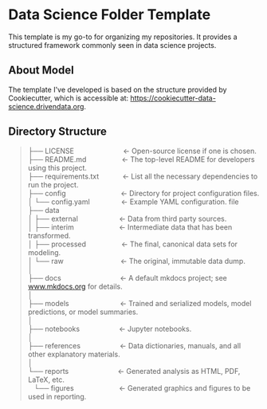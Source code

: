 # Data Science Folder Template 

This template is my go-to for organizing my repositories. It provides a structured framework commonly seen in data science projects.

## About Model

The template I've developed is based on the structure provided by Cookiecutter, which is accessible at: https://cookiecutter-data-science.drivendata.org.

## Directory Structure

> ├── LICENSE&nbsp;&nbsp;&nbsp;&nbsp;&nbsp;&nbsp;&nbsp;&nbsp;&nbsp;&nbsp;&nbsp;&nbsp;&nbsp;&nbsp;&nbsp;&nbsp;&nbsp;&nbsp;&nbsp;&nbsp;&nbsp;&nbsp;&nbsp;&nbsp;&nbsp;<- Open-source license if one is chosen. <br>
>├── README.md&nbsp;&nbsp;&nbsp;&nbsp;&nbsp;&nbsp;&nbsp;&nbsp;&nbsp;&nbsp;&nbsp;&nbsp;&nbsp;&nbsp;&nbsp;&nbsp;&nbsp;&nbsp;<- The top-level README for developers using this project.  <br>
>├── requirements.txt&nbsp;&nbsp;&nbsp;&nbsp;&nbsp;&nbsp;&nbsp;&nbsp;&nbsp;&nbsp;&nbsp;&nbsp;<- List all the necessary dependencies to run the project. <br>
>├── config&nbsp;&nbsp;&nbsp;&nbsp;&nbsp;&nbsp;&nbsp;&nbsp;&nbsp;&nbsp;&nbsp;&nbsp;&nbsp;&nbsp;&nbsp;&nbsp;&nbsp;&nbsp;&nbsp;&nbsp;&nbsp;&nbsp;&nbsp;&nbsp;&nbsp;&nbsp;&nbsp;&nbsp;<- Directory for project configuration files. <br>
>│   └── config.yaml&nbsp;&nbsp;&nbsp;&nbsp;&nbsp;&nbsp;&nbsp;&nbsp;&nbsp;&nbsp;&nbsp;&nbsp;&nbsp;&nbsp;&nbsp;&nbsp;<- Example YAML configuration. file <br>
>├── data <br>
>│   ├── external&nbsp;&nbsp;&nbsp;&nbsp;&nbsp;&nbsp;&nbsp;&nbsp;&nbsp;&nbsp;&nbsp;&nbsp;&nbsp;&nbsp;&nbsp;&nbsp;&nbsp;&nbsp;&nbsp;&nbsp;&nbsp;<- Data from third party sources.  <br>
>│   ├── interim&nbsp;&nbsp;&nbsp;&nbsp;&nbsp;&nbsp;&nbsp;&nbsp;&nbsp;&nbsp;&nbsp;&nbsp;&nbsp;&nbsp;&nbsp;&nbsp;&nbsp;&nbsp;&nbsp;&nbsp;&nbsp;&nbsp;&nbsp;<- Intermediate data that has been transformed.  <br>
>│   ├── processed&nbsp;&nbsp;&nbsp;&nbsp;&nbsp;&nbsp;&nbsp;&nbsp;&nbsp;&nbsp;&nbsp;&nbsp;&nbsp;&nbsp;&nbsp;&nbsp;&nbsp;&nbsp;<- The final, canonical data sets for modeling.  <br>
>│   └── raw&nbsp;&nbsp;&nbsp;&nbsp;&nbsp;&nbsp;&nbsp;&nbsp;&nbsp;&nbsp;&nbsp;&nbsp;&nbsp;&nbsp;&nbsp;&nbsp;&nbsp;&nbsp;&nbsp;&nbsp;&nbsp;&nbsp;&nbsp;&nbsp;&nbsp;&nbsp;&nbsp;&nbsp;&nbsp;<- The original, immutable data dump.  <br>
>│  <br>
>├── docs&nbsp;&nbsp;&nbsp;&nbsp;&nbsp;&nbsp;&nbsp;&nbsp;&nbsp;&nbsp;&nbsp;&nbsp;&nbsp;&nbsp;&nbsp;&nbsp;&nbsp;&nbsp;&nbsp;&nbsp;&nbsp;&nbsp;&nbsp;&nbsp;&nbsp;&nbsp;&nbsp;&nbsp;&nbsp;&nbsp;<- A default mkdocs project; see www.mkdocs.org for details.  <br>
>│  <br>
>├── models&nbsp;&nbsp;&nbsp;&nbsp;&nbsp;&nbsp;&nbsp;&nbsp;&nbsp;&nbsp;&nbsp;&nbsp;&nbsp;&nbsp;&nbsp;&nbsp;&nbsp;&nbsp;&nbsp;&nbsp;&nbsp;&nbsp;&nbsp;&nbsp;&nbsp;&nbsp;<- Trained and serialized models, model predictions, or model summaries.  <br>
>│  <br>
>├── notebooks&nbsp;&nbsp;&nbsp;&nbsp;&nbsp;&nbsp;&nbsp;&nbsp;&nbsp;&nbsp;&nbsp;&nbsp;&nbsp;&nbsp;&nbsp;&nbsp;&nbsp;&nbsp;&nbsp;&nbsp;<- Jupyter notebooks. <br>
>│                     
>├── references&nbsp;&nbsp;&nbsp;&nbsp;&nbsp;&nbsp;&nbsp;&nbsp;&nbsp;&nbsp;&nbsp;&nbsp;&nbsp;&nbsp;&nbsp;&nbsp;&nbsp;&nbsp;&nbsp;&nbsp;<- Data dictionaries, manuals, and all other explanatory materials.  <br>
>│  
>└── reports&nbsp;&nbsp;&nbsp;&nbsp;&nbsp;&nbsp;&nbsp;&nbsp;&nbsp;&nbsp;&nbsp;&nbsp;&nbsp;&nbsp;&nbsp;&nbsp;&nbsp;&nbsp;&nbsp;&nbsp;&nbsp;&nbsp;&nbsp;&nbsp;&nbsp;<- Generated analysis as HTML, PDF, LaTeX, etc.  <br>
> &nbsp;&nbsp;    └── figures &nbsp;&nbsp;&nbsp;&nbsp;&nbsp;&nbsp;&nbsp;&nbsp;&nbsp;&nbsp;&nbsp;&nbsp;&nbsp;&nbsp;&nbsp;&nbsp;&nbsp;&nbsp;&nbsp;&nbsp;&nbsp;&nbsp;<- Generated graphics and figures to be used in reporting.  <br>
